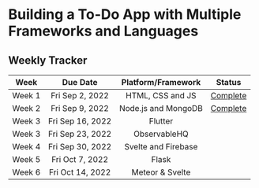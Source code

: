 # Building a To-Do App with Multiple Frameworks and Languages

## Weekly Tracker
|  Week  |     Due Date     |     Platform/Framework    |                         Status                        |
|:------:|:----------------:|:-------------------------:|:-----------------------------------------------------:|
| Week 1 |  Fri Sep 2, 2022 |      HTML, CSS and JS     | [Complete](https://github.com/ekassos/to-do-app-html) |
| Week 2 |  Fri Sep 9, 2022 |    Node.js and MongoDB    | [Complete](https://github.com/ekassos/to-do-app-Node.js-MongoDB) |                                                      
| Week 3 | Fri Sep 16, 2022 |          Flutter          |                                                       |
| Week 3 | Fri Sep 23, 2022 |        ObservableHQ       |                                                       |
| Week 4 | Fri Sep 30, 2022 |    Svelte and Firebase    |                                                       |
| Week 5 |  Fri Oct 7, 2022 |           Flask           |                                                       |
| Week 6 | Fri Oct 14, 2022 |      Meteor & Svelte      |                                                       |
